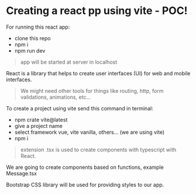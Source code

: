 # Creating a react pp using vite - POC!

For running this react app:

- clone this repo
- npm i
- npm run dev

> app will be started at server in localhost

React is a library that helps to create user interfaces (UI) for web and mobile interfaces.

> We might need other tools for things like routing, http, form validations, animations, etc...

To create a project using vite send this command in terminal:

- npm crate vite@latest
- give a project name
- select framework vue, vite vanilla, others... (we are using vite)
- npm i

> extension .tsx is used to create components with typescript with React.

We are going to create components based on functions, example Message.tsx

Bootstrap CSS library will be used for providing styles to our app.
